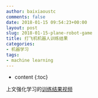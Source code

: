 ```yaml
---
author: baixiaoustc
comments: false
date: 2018-01-15 09:54:23+00:00
layout: post
slug: 2018-01-15-plane-robot-game
title: 打飞机机器人训练结果
categories:
- 机器学习
tags:
- machine learning
---
```


* content 
{:toc}

上文强化学习的[训练结果视频](https://v.youku.com/v_show/id_XNDcxMTE0OTAxMg==.html)
